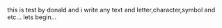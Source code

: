 this is test by donald and i write any text and letter,character,symbol and etc...
lets begin...
			
